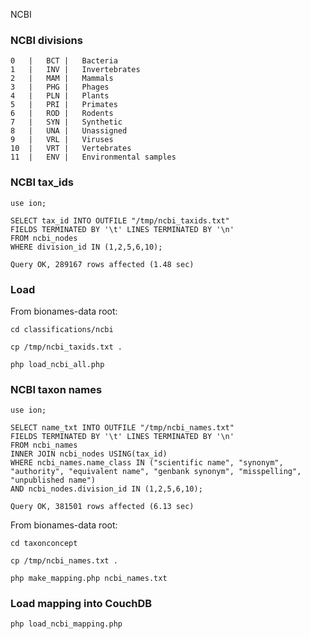 NCBI

### NCBI divisions

	0	|	BCT	|	Bacteria
	1	|	INV	|	Invertebrates
	2	|	MAM	|	Mammals
	3	|	PHG	|	Phages
	4	|	PLN	|	Plants
	5	|	PRI	|	Primates
	6	|	ROD	|	Rodents
	7	|	SYN	|	Synthetic
	8	|	UNA	|	Unassigned
	9	|	VRL	|	Viruses	
	10	|	VRT	|	Vertebrates	
	11	|	ENV	|	Environmental samples	

### NCBI tax_ids

	use ion;

	SELECT tax_id INTO OUTFILE "/tmp/ncbi_taxids.txt"
	FIELDS TERMINATED BY '\t' LINES TERMINATED BY '\n'
	FROM ncbi_nodes
	WHERE division_id IN (1,2,5,6,10);

	Query OK, 289167 rows affected (1.48 sec)	


### Load

From bionames-data root:

	cd classifications/ncbi

	cp /tmp/ncbi_taxids.txt .

	php load_ncbi_all.php


### NCBI taxon names

	use ion;

	SELECT name_txt INTO OUTFILE "/tmp/ncbi_names.txt"
	FIELDS TERMINATED BY '\t' LINES TERMINATED BY '\n'
	FROM ncbi_names 
	INNER JOIN ncbi_nodes USING(tax_id) 
	WHERE ncbi_names.name_class IN ("scientific name", "synonym", "authority", "equivalent name", "genbank synonym", "misspelling", "unpublished name")
	AND ncbi_nodes.division_id IN (1,2,5,6,10);

	Query OK, 381501 rows affected (6.13 sec)

From bionames-data root:

	cd taxonconcept

	cp /tmp/ncbi_names.txt .

	php make_mapping.php ncbi_names.txt

### Load mapping into CouchDB

	php load_ncbi_mapping.php

	


